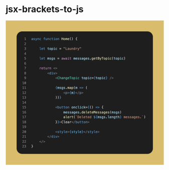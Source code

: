 # jsx-brackets-to-js
  
![Serve JSX files directly](./img-pre-conversion.png "Write, serve JSX files directly, client-side conversion.")
